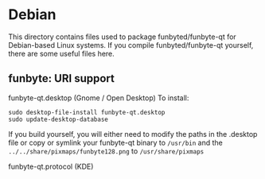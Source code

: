 
Debian
====================
This directory contains files used to package funbyted/funbyte-qt
for Debian-based Linux systems. If you compile funbyted/funbyte-qt yourself, there are some useful files here.

## funbyte: URI support ##


funbyte-qt.desktop  (Gnome / Open Desktop)
To install:

	sudo desktop-file-install funbyte-qt.desktop
	sudo update-desktop-database

If you build yourself, you will either need to modify the paths in
the .desktop file or copy or symlink your funbyte-qt binary to `/usr/bin`
and the `../../share/pixmaps/funbyte128.png` to `/usr/share/pixmaps`

funbyte-qt.protocol (KDE)

